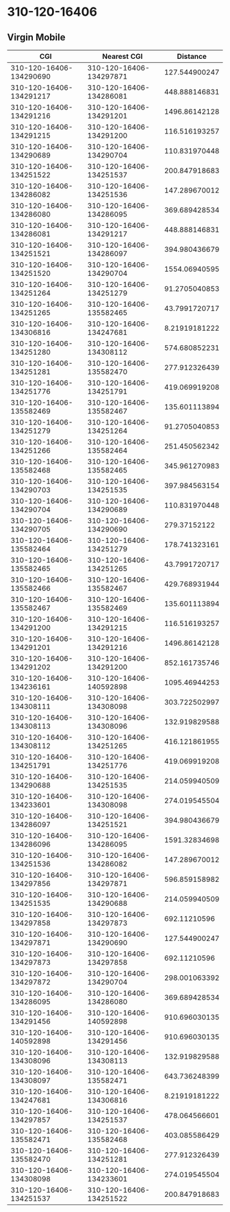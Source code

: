 # 310-120-16406
## Virgin Mobile


| CGI | Nearest CGI | Distance |
|-----|-------------|----------|
| 310-120-16406-134290690 | 310-120-16406-134297871 | 127.544900247 |
| 310-120-16406-134291217 | 310-120-16406-134286081 | 448.888146831 |
| 310-120-16406-134291216 | 310-120-16406-134291201 | 1496.86142128 |
| 310-120-16406-134291215 | 310-120-16406-134291200 | 116.516193257 |
| 310-120-16406-134290689 | 310-120-16406-134290704 | 110.831970448 |
| 310-120-16406-134251522 | 310-120-16406-134251537 | 200.847918683 |
| 310-120-16406-134286082 | 310-120-16406-134251536 | 147.289670012 |
| 310-120-16406-134286080 | 310-120-16406-134286095 | 369.689428534 |
| 310-120-16406-134286081 | 310-120-16406-134291217 | 448.888146831 |
| 310-120-16406-134251521 | 310-120-16406-134286097 | 394.980436679 |
| 310-120-16406-134251520 | 310-120-16406-134290704 | 1554.06940595 |
| 310-120-16406-134251264 | 310-120-16406-134251279 | 91.2705040853 |
| 310-120-16406-134251265 | 310-120-16406-135582465 | 43.7991720717 |
| 310-120-16406-134306816 | 310-120-16406-134247681 | 8.21919181222 |
| 310-120-16406-134251280 | 310-120-16406-134308112 | 574.680852231 |
| 310-120-16406-134251281 | 310-120-16406-135582470 | 277.912326439 |
| 310-120-16406-134251776 | 310-120-16406-134251791 | 419.069919208 |
| 310-120-16406-135582469 | 310-120-16406-135582467 | 135.601113894 |
| 310-120-16406-134251279 | 310-120-16406-134251264 | 91.2705040853 |
| 310-120-16406-134251266 | 310-120-16406-135582464 | 251.450562342 |
| 310-120-16406-135582468 | 310-120-16406-135582465 | 345.961270983 |
| 310-120-16406-134290703 | 310-120-16406-134251535 | 397.984563154 |
| 310-120-16406-134290704 | 310-120-16406-134290689 | 110.831970448 |
| 310-120-16406-134290705 | 310-120-16406-134290690 | 279.37152122 |
| 310-120-16406-135582464 | 310-120-16406-134251279 | 178.741323161 |
| 310-120-16406-135582465 | 310-120-16406-134251265 | 43.7991720717 |
| 310-120-16406-135582466 | 310-120-16406-135582467 | 429.768931944 |
| 310-120-16406-135582467 | 310-120-16406-135582469 | 135.601113894 |
| 310-120-16406-134291200 | 310-120-16406-134291215 | 116.516193257 |
| 310-120-16406-134291201 | 310-120-16406-134291216 | 1496.86142128 |
| 310-120-16406-134291202 | 310-120-16406-134291200 | 852.161735746 |
| 310-120-16406-134236161 | 310-120-16406-140592898 | 1095.46944253 |
| 310-120-16406-134308111 | 310-120-16406-134308098 | 303.722502997 |
| 310-120-16406-134308113 | 310-120-16406-134308096 | 132.919829588 |
| 310-120-16406-134308112 | 310-120-16406-134251265 | 416.121861955 |
| 310-120-16406-134251791 | 310-120-16406-134251776 | 419.069919208 |
| 310-120-16406-134290688 | 310-120-16406-134251535 | 214.059940509 |
| 310-120-16406-134233601 | 310-120-16406-134308098 | 274.019545504 |
| 310-120-16406-134286097 | 310-120-16406-134251521 | 394.980436679 |
| 310-120-16406-134286096 | 310-120-16406-134286095 | 1591.32834698 |
| 310-120-16406-134251536 | 310-120-16406-134286082 | 147.289670012 |
| 310-120-16406-134297856 | 310-120-16406-134297871 | 596.859158982 |
| 310-120-16406-134251535 | 310-120-16406-134290688 | 214.059940509 |
| 310-120-16406-134297858 | 310-120-16406-134297873 | 692.11210596 |
| 310-120-16406-134297871 | 310-120-16406-134290690 | 127.544900247 |
| 310-120-16406-134297873 | 310-120-16406-134297858 | 692.11210596 |
| 310-120-16406-134297872 | 310-120-16406-134290704 | 298.001063392 |
| 310-120-16406-134286095 | 310-120-16406-134286080 | 369.689428534 |
| 310-120-16406-134291456 | 310-120-16406-140592898 | 910.696030135 |
| 310-120-16406-140592898 | 310-120-16406-134291456 | 910.696030135 |
| 310-120-16406-134308096 | 310-120-16406-134308113 | 132.919829588 |
| 310-120-16406-134308097 | 310-120-16406-135582471 | 643.736248399 |
| 310-120-16406-134247681 | 310-120-16406-134306816 | 8.21919181222 |
| 310-120-16406-134297857 | 310-120-16406-134251537 | 478.064566601 |
| 310-120-16406-135582471 | 310-120-16406-135582468 | 403.085586429 |
| 310-120-16406-135582470 | 310-120-16406-134251281 | 277.912326439 |
| 310-120-16406-134308098 | 310-120-16406-134233601 | 274.019545504 |
| 310-120-16406-134251537 | 310-120-16406-134251522 | 200.847918683 |
